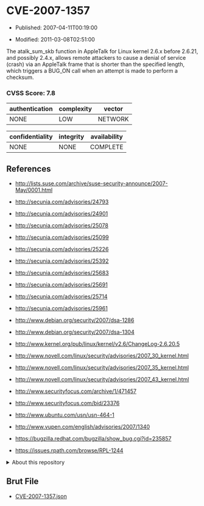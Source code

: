 # CVE-2007-1357

- Published: 2007-04-11T00:19:00

- Modified: 2011-03-08T02:51:00

The atalk_sum_skb function in AppleTalk for Linux kernel 2.6.x before 2.6.21, and possibly 2.4.x, allows remote attackers to cause a denial of service (crash) via an AppleTalk frame that is shorter than the specified length, which triggers a BUG_ON call when an attempt is made to perform a checksum.

### CVSS Score: **7.8**

| authentication | complexity | vector |
| --- | --- | --- |
| NONE | LOW | NETWORK |

| confidentiality | integrity | availability |
| --- | --- | --- |
| NONE | NONE | COMPLETE |

## References

* http://lists.suse.com/archive/suse-security-announce/2007-May/0001.html

* http://secunia.com/advisories/24793

* http://secunia.com/advisories/24901

* http://secunia.com/advisories/25078

* http://secunia.com/advisories/25099

* http://secunia.com/advisories/25226

* http://secunia.com/advisories/25392

* http://secunia.com/advisories/25683

* http://secunia.com/advisories/25691

* http://secunia.com/advisories/25714

* http://secunia.com/advisories/25961

* http://www.debian.org/security/2007/dsa-1286

* http://www.debian.org/security/2007/dsa-1304

* http://www.kernel.org/pub/linux/kernel/v2.6/ChangeLog-2.6.20.5

* http://www.novell.com/linux/security/advisories/2007_30_kernel.html

* http://www.novell.com/linux/security/advisories/2007_35_kernel.html

* http://www.novell.com/linux/security/advisories/2007_43_kernel.html

* http://www.securityfocus.com/archive/1/471457

* http://www.securityfocus.com/bid/23376

* http://www.ubuntu.com/usn/usn-464-1

* http://www.vupen.com/english/advisories/2007/1340

* https://bugzilla.redhat.com/bugzilla/show_bug.cgi?id=235857

* https://issues.rpath.com/browse/RPL-1244

<details>
<summary>About this repository</summary> 

  This repository is part of the project [Live Hack CVE](https://github.com/Live-Hack-CVE). Main website can be found [www.live-hack.org](https://www.live-hack.org) 
  
  Made by [Sn0wAlice](https://github.com/Sn0wAlice) for the people that care about security and need to have a feed of the latest CVEs. Hope you enjoy it, don't forget to star the repo and follow me on [Twitter](https://twitter.com/Sn0wAlice) and [Github](https://github.com/Sn0wAlice). And that is my [personnal website](https://www.alice-snow.me/)

  - [Home Page](https://github.com/Live-Hack-CVE)
  - [Framework](https://github.com/Live-Hack-CVE/cve-framework)
  - [CVE database](https://github.com/Live-Hack-CVE/full_database)
  - [Changelog](https://github.com/Live-Hack-CVE/Changelog)
</details>

## Brut File

* [CVE-2007-1357.json](https://raw.githubusercontent.com/Live-Hack-CVE/full_database/main/cves/2007/CVE-2007-1357.json)

